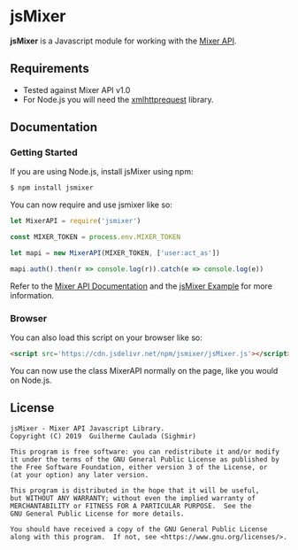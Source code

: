 # jsMixer #

**jsMixer** is a Javascript module for working with the [Mixer API](https://dev.mixer.com/rest/index.html).

## Requirements
* Tested against Mixer API v1.0
* For Node.js you will need the [xmlhttprequest](https://www.npmjs.com/package/xmlhttprequest) library.

## Documentation ##
### Getting Started

If you are using Node.js, install jsMixer using npm:

```bash
$ npm install jsmixer
```

You can now require and use jsmixer like so:

```js
let MixerAPI = require('jsmixer')

const MIXER_TOKEN = process.env.MIXER_TOKEN

let mapi = new MixerAPI(MIXER_TOKEN, ['user:act_as'])

mapi.auth().then(r => console.log(r)).catch(e => console.log(e))
```

Refer to the [Mixer API Documentation](https://dev.mixer.com/rest/index.html) and the [jsMixer Example](https://github.com/Sighmir/jsMixer/tree/master/example) for more information.  

### Browser

You can also load this script on your browser like so:

```html
<script src='https://cdn.jsdelivr.net/npm/jsmixer/jsMixer.js'></script>
```

You can now use the class MixerAPI normally on the page, like you would on Node.js.

## License ##
```
jsMixer - Mixer API Javascript Library.
Copyright (C) 2019  Guilherme Caulada (Sighmir)

This program is free software: you can redistribute it and/or modify
it under the terms of the GNU General Public License as published by
the Free Software Foundation, either version 3 of the License, or
(at your option) any later version.

This program is distributed in the hope that it will be useful,
but WITHOUT ANY WARRANTY; without even the implied warranty of
MERCHANTABILITY or FITNESS FOR A PARTICULAR PURPOSE.  See the
GNU General Public License for more details.

You should have received a copy of the GNU General Public License
along with this program.  If not, see <https://www.gnu.org/licenses/>.
```
